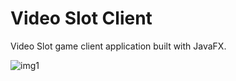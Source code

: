 # Video Slot Client

Video Slot game client application built with JavaFX.

![img1](https://i.ibb.co/B4t9MQ2/rezultat-spina.png)
